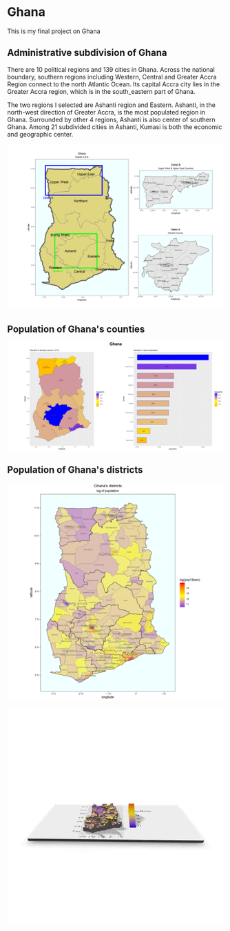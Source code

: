 # Ghana

This is my final project on Ghana

## Administrative subdivision of Ghana
There are 10 political regions and 139 cities in Ghana. Across the national boundary, southern regions including Western, Central and Greater Accra Region connect to the north Atlantic Ocean. Its capital Accra city lies in the Greater Accra region, which is in the south_eastern part of Ghana. 

The two regions I selected are Ashanti region and Eastern. Ashanti, in the north-west direction of Greater Accra, is the most populated region in Ghana. Surrounded by other 4 regions, Ashanti is also center of southern Ghana. Among 21 subdivided cities in Ashanti, Kumasi
is both the economic and geographic center.

![](Second.png)

## Population of Ghana's counties
![](GHANA_Task11.png)


## Population of Ghana's districts

![](Districts.png)

   ![](3dgif.gif)
